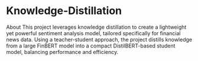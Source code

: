 # Knowledge-Distillation
 About  This project leverages knowledge distillation to create a lightweight yet powerful sentiment analysis model, tailored specifically for financial news data. Using a teacher-student approach, the project distills knowledge from a large FinBERT model into a compact DistilBERT-based student model, balancing performance and efficiency.
